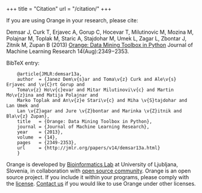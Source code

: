 +++
title = "Citation"
url = "/citation/"
+++


If you are using Orange in your research, please cite:

 Demsar J, Curk T, Erjavec A, Gorup C, Hocevar T, Milutinovic M, Mozina M, Polajnar M, Toplak M, Staric A, Stajdohar M, Umek L, Zagar L, Zbontar J, Zitnik M, Zupan B (2013) [Orange: Data Mining Toolbox in Python](http://jmlr.org/papers/volume14/demsar13a/demsar13a.pdf) 
 Journal of Machine Learning Research 14(Aug):2349−2353.

 BibTeX entry:

		@article{JMLR:demsar13a,
		author  = {Janez Dem\v{s}ar and Toma\v{z} Curk and Ale\v{s} Erjavec and \v{C}rt Gorup and
		Toma\v{z} Ho\v{c}evar and Mitar Milutinovi\v{c} and Martin Mo\v{z}ina and Matija Polajnar and
		Marko Toplak and An\v{z}e Stari\v{c} and Miha \v{S}tajdohar and Lan Umek and
		Lan \v{Z}agar and Jure \v{Z}bontar and Marinka \v{Z}itnik and Bla\v{z} Zupan},
		title   = {Orange: Data Mining Toolbox in Python},
		journal = {Journal of Machine Learning Research},
		year    = {2013},
		volume  = {14},
		pages   = {2349-2353},
		url     = {http://jmlr.org/papers/v14/demsar13a.html}
		}
Orange is developed by [Bioinformatics Lab](http://www.biolab.si) at University of Ljubljana, Slovenia, in collaboration with [open source community](/community/).
Orange is an open source project. If you include it within your programs, please comply with the [license](/license/). [Contact us](/contact/) if you would like to use Orange under other licenses.

